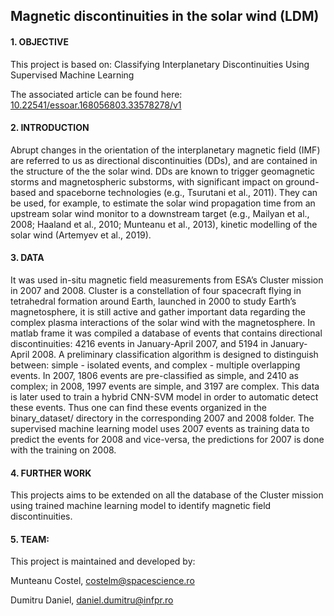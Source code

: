 ## Magnetic discontinuities in the solar wind (LDM) ##

####  1. OBJECTIVE ####
  
This project is based on:
  Classifying Interplanetary Discontinuities Using Supervised Machine Learning
  
  The associated article can be found here: [10.22541/essoar.168056803.33578278/v1](https://doi.org/10.22541/essoar.168056803.33578278/v1)
	
 #### 2. INTRODUCTION ####
  
Abrupt changes in the orientation of the interplanetary magnetic field (IMF) are referred
to us as directional discontinuities (DDs), and are contained in the structure of the the solar wind.  DDs are known to trigger geomagnetic storms and magnetospheric substorms, with significant impact on ground-based and spaceborne technologies (e.g., Tsurutani et al., 2011). They can be used, for example, to estimate the solar wind propagation time from an upstream solar wind monitor to a downstream target (e.g., Mailyan et al., 2008; Haaland et al., 2010; Munteanu et al., 2013), kinetic modelling of the solar wind (Artemyev et al., 2019).

 #### 3. DATA ####
  
It was used in-situ magnetic field measurements from ESA’s Cluster mission in 2007 and 2008. Cluster is a constellation of four spacecraft flying in tetrahedral formation around Earth, launched in 2000 to study Earth’s magnetosphere, it is still active and gather important data regarding the complex plasma interactions of the solar wind with the magnetosphere. 
   In matlab frame it was compiled a database of events that contains directional discontinuities: 4216 events in January-April 2007, and 5194 in January-April 2008.
   A preliminary classification algorithm is designed to distinguish between: simple - isolated events, and complex - multiple overlapping events. In 2007, 1806 events are pre-classified as simple, and 2410 as complex; in 2008, 1997 events are simple, and 3197 are complex. This data is later used to train a hybrid CNN-SVM model in order to automatic detect these events. Thus one can find these events organized in the binary_dataset/ directory in the corresponding 2007 and 2008 folder. 
   The supervised machine learning model uses 2007 events as training data to predict the events for 2008 and vice-versa, the predictions for 2007 is done  with the training on 2008.

####   4. FURTHER WORK ####
   
This projects aims to be extended on all the database of the Cluster mission using trained machine learning model to identify magnetic field discontinuities. 

####   5. TEAM: ####
   
This project is maintained and developed by:

Munteanu Costel, costelm@spacescience.ro

Dumitru Daniel, daniel.dumitru@infpr.ro   


